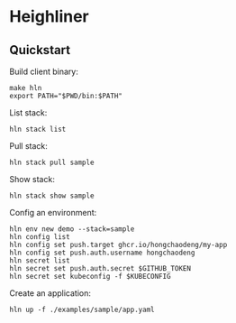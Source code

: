 # Heighliner

## Quickstart

Build client binary:

```shell
make hln
export PATH="$PWD/bin:$PATH"
```

List stack:

```shell
hln stack list
```

Pull stack:

```shell
hln stack pull sample
```

Show stack:

```shell
hln stack show sample
```

Config an environment:

```shell
hln env new demo --stack=sample
hln config list
hln config set push.target ghcr.io/hongchaodeng/my-app
hln config set push.auth.username hongchaodeng
hln secret list
hln secret set push.auth.secret $GITHUB_TOKEN
hln secret set kubeconfig -f $KUBECONFIG
```

Create an application:

```shell
hln up -f ./examples/sample/app.yaml
```
